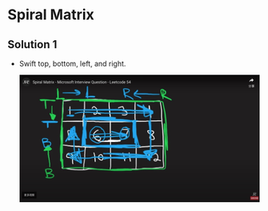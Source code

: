 # Spiral Matrix

## Solution 1

- Swift top, bottom, left, and right.

  ![Image](https://github.com/CarmenDou/Leetcode/blob/master/54/Image1.jpg)